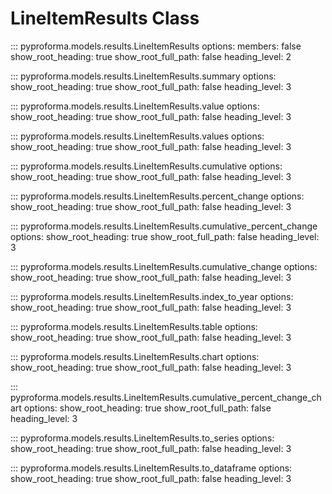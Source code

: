 # LineItemResults Class

::: pyproforma.models.results.LineItemResults
    options:
      members: false
      show_root_heading: true
      show_root_full_path: false
      heading_level: 2

::: pyproforma.models.results.LineItemResults.summary
    options:
      show_root_heading: true
      show_root_full_path: false
      heading_level: 3

::: pyproforma.models.results.LineItemResults.value
    options:
      show_root_heading: true
      show_root_full_path: false
      heading_level: 3

::: pyproforma.models.results.LineItemResults.values
    options:
      show_root_heading: true
      show_root_full_path: false
      heading_level: 3

::: pyproforma.models.results.LineItemResults.cumulative
    options:
      show_root_heading: true
      show_root_full_path: false
      heading_level: 3

::: pyproforma.models.results.LineItemResults.percent_change
    options:
      show_root_heading: true
      show_root_full_path: false
      heading_level: 3

::: pyproforma.models.results.LineItemResults.cumulative_percent_change
    options:
      show_root_heading: true
      show_root_full_path: false
      heading_level: 3

::: pyproforma.models.results.LineItemResults.cumulative_change
    options:
      show_root_heading: true
      show_root_full_path: false
      heading_level: 3

::: pyproforma.models.results.LineItemResults.index_to_year
    options:
      show_root_heading: true
      show_root_full_path: false
      heading_level: 3

::: pyproforma.models.results.LineItemResults.table
    options:
      show_root_heading: true
      show_root_full_path: false
      heading_level: 3

::: pyproforma.models.results.LineItemResults.chart
    options:
      show_root_heading: true
      show_root_full_path: false
      heading_level: 3

::: pyproforma.models.results.LineItemResults.cumulative_percent_change_chart
    options:
      show_root_heading: true
      show_root_full_path: false
      heading_level: 3

::: pyproforma.models.results.LineItemResults.to_series
    options:
      show_root_heading: true
      show_root_full_path: false
      heading_level: 3

::: pyproforma.models.results.LineItemResults.to_dataframe
    options:
      show_root_heading: true
      show_root_full_path: false
      heading_level: 3


